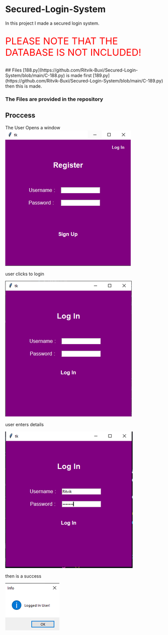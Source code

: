 # Secured-Login-System
In this project I made a secured login system.
<p style="color:red; font-size:30px;">PLEASE NOTE THAT THE DATABASE IS NOT INCLUDED!</p>
## Files
[188.py](https://github.com/Ritvik-Buxi/Secured-Login-System/blob/main/C-188.py) is made first  
[189.py](https://github.com/Ritvik-Buxi/Secured-Login-System/blob/main/C-189.py) then this is made.

### The Files are provided in the repository

## Proccess
The User Opens a window  
![Can't Load Image 4 U](./assets/Register_Window.png)

user clicks to login

![Low Internet :(](./assets/Login_Windo.png)

user enters details

![Did You Have Low Internet?](./assets/Login_Window_entered.png)

then is a success

![No Success For Your Internet 😜](./assets/Login_Success.png)
